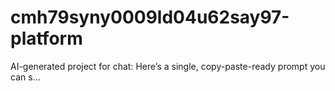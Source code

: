 # cmh79syny0009ld04u62say97-platform
AI-generated project for chat: Here’s a single, copy-paste-ready prompt you can s...
